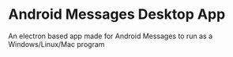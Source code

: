 # Android Messages Desktop App
An electron based app made for Android Messages to run as a Windows/Linux/Mac program
